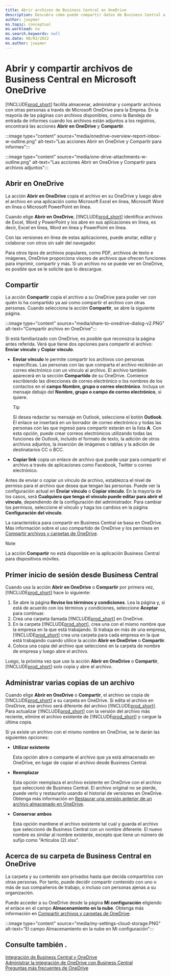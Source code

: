 ```yaml
---
title: Abrir archivos de Business Central en OneDrive
description: Descubra cómo puede compartir datos de Business Central a través de OneDrive para empresas.
author: jswymer
ms.topic: conceptual
ms.workload: na
ms.search.keywords: null
ms.date: 08/03/2022
ms.author: jswymer
---
```

# <a name="opening-and-sharing-business-central-files-in-microsoft-onedrive"></a>Abrir y compartir archivos de Business Central en Microsoft OneDrive

[!INCLUDE[prod_short](includes/prod_short.md)] facilita almacenar, administrar y compartir archivos con otras personas a través de Microsoft OneDrive para la Emprea. En la mayoría de las páginas con archivos disponibles, como la Bandeja de entrada de informes cuando los archivos están adjuntos a los registros, encontrará las acciones **Abrir en OneDrive** y **Compartir**.


:::image type="content" source="media/onedrive-overview-report-inbox-w-outline.png" alt-text="Las acciones Abrir en OneDrive y Compartir para informes":::


:::image type="content" source="media/one-drive-attachments-w-outline.png" alt-text="Las acciones Abrir en OneDrive y Compartir para archivos adjuntos":::


## <a name="open-in-onedrive"></a>Abrir en OneDrive

La acción **Abrir en OneDrive** copia el archivo en su OneDrive y luego abre el archivo en una aplicación como Microsoft Excel en línea, Microsoft Word en línea o Microsoft PowerPoint en línea. 

<!--## Working with different types of files-->

Cuando elige **Abrir en OneDrive**, [!INCLUDE[prod_short](includes/prod_short.md)] identifica archivos de Excel, Word y PowerPoint y los abre en sus aplicaciones en línea, es decir, Excel en línea, Word en línea y PowerPoint en línea. 

Con las versiones en línea de estas aplicaciones, puede anotar, editar y colaborar con otros sin salir del navegador.

Para otros tipos de archivos populares, como PDF, archivos de texto e imágenes, OneDrive proporciona visores de archivos que ofrecen funciones para imprimir, compartir y más. Si un archivo no se puede ver en OneDrive, es posible que se le solicite que lo descargue.

## <a name="share"></a>Compartir

La acción **Compartir** copia el archivo a su OneDrive para poder ver con quién lo ha compartido ya así como compartir el archivo con otras personas. Cuando selecciona la acción **Compartir**, se abre la siguiente página.

:::image type="content" source="media/share-to-onedrive-dialog-v2.PNG" alt-text="Compartir archivo en OneDrive":::

Si está familiarizado con OneDrive, es posible que reconozca la página antes referida. Verá que tiene dos opciones para compartir el archivo: **Enviar vínculo** y **Copiar vínculo**.

- **Enviar vínculo** le permite compartir los archivos con personas específicas. Las personas con las que comparta el archivo recibirán un correo electrónico con un vínculo al archivo. El archivo también aparecerá en la sección **Compartido** de su OneDrive. Comience escribiendo las direcciones de correo electrónico o los nombres de los contactos en el **campo Nombre, grupo o correo electrónico**. Incluya un mensaje debajo del **Nombre, grupo o campo de correo electrónico**, si quiere.

  > [!TIP]
  > Si desea redactar su mensaje en Outlook, seleccione el botón **Outlook**. El enlace se insertará en un borrador de correo electrónico y todas las personas con las que ingresó para compartir estarán en la lista **A**. Con esta opción, puede crear correos electrónicos utilizando todas las funciones de Outlook, incluido el formato de texto, la adición de otros archivos adjuntos, la inserción de imágenes o tablas y la adición de destinatarios CC o BCC.

- **Copiar link** copia un enlace de archivo que puede usar para compartir el archivo a través de aplicaciones como Facebook, Twitter o correo electrónico. 

Antes de enviar o copiar un vínculo de archivo, establezca el nivel de permiso para el archivo que desea que tengan las personas. Puede ver la configuración actual en **Enviar vínculo** o **Copiar vínculo**. En la mayoría de los casos, será **Cualquiera que tenga el vínculo puede editar para abrir el vínculo**, dependiendo de la configuración del administrador. Para cambiar los permisos, seleccione el vínculo y haga los cambios en la página **Configuración del vínculo**.

La característica para compartir en Business Central se basa en OneDrive. Más información sobre el uso compartido de OneDrive y los permisos en [Compartir archivos y carpetas de OneDrive](https://support.microsoft.com/en-us/office/share-onedrive-files-and-folders-9fcc2f7d-de0c-4cec-93b0-a82024800c07).

> [!NOTE]
> La acción **Compartir** no está disponible en la aplicación Business Central para dispositivos móviles.

## <a name="first-time-sign-in-from-business-central"></a>Primer inicio de sesión desde Business Central

Cuando usa la acción **Abrir en OneDrive** o **Compartir** por primera vez, [!INCLUDE[prod_short](includes/prod_short.md)] hace lo siguiente:

1. Se abre la página **Revise los términos y condiciones**. Lea la página y, si está de acuerdo con los términos y condiciones, seleccione **Aceptar** para continuar.
2. Crea una carpeta llamada [!INCLUDE[prod_short](includes/prod_short.md)] en OneDrive. 
3. En la carpeta [!INCLUDE[prod_short](includes/prod_short.md)], crea una con el mismo nombre que la empresa en la que está trabajando. Si trabaja en más de una empresa, [!INCLUDE[prod_short](includes/prod_short.md)] crea una carpeta para cada empresa en la que está trabajando cuando utilice la acción **Abrir en OneDrive** o **Compartir**. 
4. Coloca una copia del archivo que seleccionó en la carpeta de nombre de empresa y luego abre el archivo. 

Luego, la próxima vez que use la acción **Abrir en OneDrive** o **Compartir**, [!INCLUDE[prod_short](includes/prod_short.md)] solo copia y abre el archivo. 

## <a name="managing-multiple-copies-of-a-file"></a>Administrar varias copias de un archivo

Cuando elige **Abrir en OneDrive** o **Compartir**, el archivo se copia de [!INCLUDE[prod_short](includes/prod_short.md)] a su carpeta en OneDrive. Si edita el archivo en OneDrive, ese archivo será diferente del archivo [!INCLUDE[prod_short](includes/prod_short.md)]. Para actualizar [!INCLUDE[prod_short](includes/prod_short.md)] con la versión del archivo más reciente, elimine el archivo existente de [!INCLUDE[prod_short](includes/prod_short.md)] y cargue la última copia.

Si ya existe un archivo con el mismo nombre en OneDrive, se le darán las siguientes opciones:

- **Utilizar existente**

  Esta opción abre o comparte el archivo que ya está almacenado en OneDrive, en lugar de copiar el archivo desde Business Central.
  
- **Reemplazar**
  
  Esta opción reemplaza el archivo existente en OneDrive con el archivo que seleccionó de Business Central. El archivo original no se pierde, puede verlo y restaurarlo usando el historial de versiones en OneDrive. Obtenga más información en [Restaurar una versión anterior de un archivo almacenado en OneDrive](https://support.microsoft.com/office/restore-a-previous-version-of-a-file-stored-in-onedrive-159cad6d-d76e-4981-88ef-de6e96c93893).

- **Conservar ambos**

  Esta opción mantiene el archivo existente tal cual y guarda el archivo que seleccionó de Business Central con un nombre diferente. El nuevo nombre es similar al nombre existente, excepto que tiene un número de sufijo como "Artículos (2).xlsx".

## <a name="about-your-business-central-folder-on-onedrive"></a>Acerca de su carpeta de Business Central en OneDrive

La carpeta y su contenido son privados hasta que decida compartirlos con otras personas. Por tanto, puede decidir compartir contenido con uno o más de sus compañeros de trabajo, o incluso con personas ajenas a su organización. 

Puede acceder a su OneDrive desde la página **Mi configuración** eligiendo el enlace en el campo **Almacenamiento en la nube**. Obtenga más información en [Compartir archivos y carpetas de OneDrive](https://support.microsoft.com/en-us/office/share-onedrive-files-and-folders-9fcc2f7d-de0c-4cec-93b0-a82024800c07).

:::image type="content" source="media/my-settings-cloud-storage.PNG" alt-text="El campo Almacenamiento en la nube en Mi configuración":::

<!--## Extending the Connection to OneDrive
You can create an extension and connect it to... For more information, see...-->

## <a name="see-also"></a>Consulte también .

[Integración de Business Central y OneDrive](across-onedrive-overview.md)  
[Administrar la integración de OneDrive con Business Central](admin-onedrive-integration.md)  
[Preguntas más frecuentes de OneDrive](admin-onedrive-faq.md)
